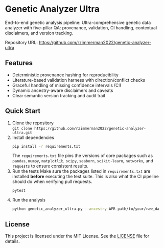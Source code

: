 # Genetic Analyzer Ultra

End-to-end genetic analysis pipeline: Ultra-comprehensive genetic data analyzer with five-pillar QA: provenance, validation, CI handling, contextual disclaimers, and version tracking.

Repository URL: https://github.com/rzimmerman2022/genetic-analyzer-ultra

## Features

- Deterministic provenance hashing for reproducibility  
- Literature-based validation harness with direction/conflict checks  
- Graceful handling of missing confidence intervals (CI)  
- Dynamic ancestry-aware disclaimers and caveats  
- Clear semantic version tracking and audit trail  

## Quick Start

1. Clone the repository  
   `git clone https://github.com/rzimmerman2022/genetic-analyzer-ultra.git`  
2. Install dependencies
   ```bash
   pip install -r requirements.txt
   ```
   The `requirements.txt` file pins the versions of core packages such as
   `pandas`, `numpy`, `matplotlib`, `scipy`, `seaborn`, `scikit-learn`,
   `networkx`, and `requests` to ensure consistent results.
3. Run the tests
   Make sure the packages listed in `requirements.txt` are installed **before**
   executing the test suite. This is also what the CI pipeline should do when
   verifying pull requests.
   ```bash
   pytest
   ```
4. Run the analysis
   ```bash
   python genetic_analyzer_ultra.py --ancestry AFR path/to/your/raw_data.txt
   ```

## License

This project is licensed under the MIT License. See the
[LICENSE](LICENSE) file for details.
